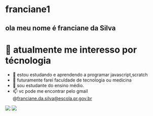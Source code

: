 # franciane1
## ola meu nome é franciane da Silva 
# 👀 atualmente me interesso por técnologia 
- 🌱 estou estudando e aprendendo a programar javascript,scratch
- 📑 futuramente farei faculdade de tecnologia ou medicina 
- 🏨 sou estudante do ensino médio.
- 📫 vc pode me encontrar pelo gmail @franciane.da.silva@escola.pr.gov.br


![](https://img.shields.io/badge/Scratch-4D97FF?style=for-the-badge&logo=Scratch&logoColor=white)
![](https://img.shields.io/badge/JavaScript-323330?style=for-the-badge&logo=javascript&logoColor=F7DF1E)
